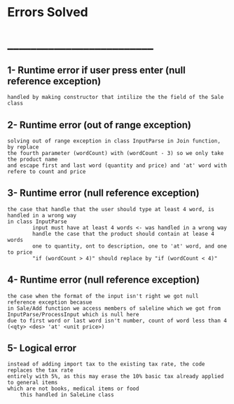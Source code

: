 #                                                                 Errors Solved
#                                                            _________________________
## 1- Runtime error if user press enter (null reference exception)
    handled by making constructor that intilize the the field of the Sale class
## 2- Runtime error (out of range exception)
    solving out of range exception in class InputParse in Join function, by replace 
    the fourth parameter (wordCount) with (wordCount - 3) so we only take the product name
    and escape first and last word (quantity and price) and 'at' word with refere to count and price
## 3- Runtime error (null reference exception)
    the case that handle that the user should type at least 4 word, is handled in a wrong way
    in class InputParse
            input must have at least 4 words <- was handled in a wrong way
            handle the case that the product should contain at lease 4 words 
            one to quantity, ont to description, one to 'at' word, and one to price
            "if (wordCount > 4)" should replace by "if (wordCount < 4)"

## 4- Runtime error (null reference exception)
    the case when the format of the input isn't right we got null reference exception becasue 
    in Sale/Add function we access members of saleline which we got from InputParse/ProcessInput which is null here
    due to first word or last word isn't number, count of word less than 4 (<qty> <des> 'at' <unit price>)
## 5- Logical error 
    instead of adding import tax to the existing tax rate, the code replaces the tax rate
    entirely with 5%, as this may erase the 10% basic tax already applied to general items
    which are not books, medical items or food
        this handled in SaleLine class 
